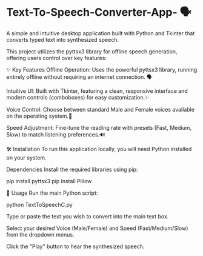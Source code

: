 # Text-To-Speech-Converter-App- 🗣️
A simple and intuitive desktop application built with Python and Tkinter that converts typed text into synthesized speech.

This project utilizes the pyttsx3 library for offline speech generation, offering users control over key features:

✨ Key Features
Offline Operation: Uses the powerful pyttsx3 library, running entirely offline without requiring an internet connection. 🗣️

Intuitive UI: Built with Tkinter, featuring a clean, responsive interface and modern controls (comboboxes) for easy customization.✨

Voice Control: Choose between standard Male and Female voices available on the operating system.🎤

Speed Adjustment: Fine-tune the reading rate with presets (Fast, Medium, Slow) to match listening preferences.🔊

🛠️ Installation
To run this application locally, you will need Python installed on your system.

Dependencies
Install the required libraries using pip:

pip install pyttsx3
pip install Pillow

🚀 Usage
Run the main Python script:

python TextToSpeechC.py

Type or paste the text you wish to convert into the main text box.

Select your desired Voice (Male/Female) and Speed (Fast/Medium/Slow) from the dropdown menus.

Click the "Play" button to hear the synthesized speech.
